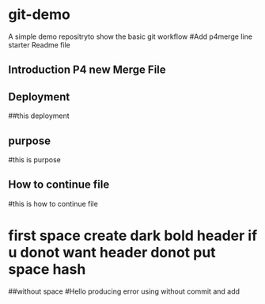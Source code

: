 # git-demo
A simple demo repositryto show the basic git workflow
#Add p4merge line starter Readme file
## Introduction P4 new Merge File
## Deployment
##this deployment
## purpose
#this is purpose
## How to continue file 
#this is how to continue file
# first space create dark bold header if u donot want header donot put space hash
##without space 
#Hello
producing error using without commit and add